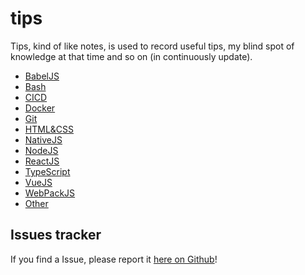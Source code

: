 # tips

Tips, kind of like notes, is used to record useful tips, my blind spot of knowledge at that time and so on (in continuously update). 

- [BabelJS](https://github.com/zixiCat/tips/blob/master/src/BabelJS.md)
- [Bash](https://github.com/zixiCat/tips/blob/master/src/Bash.md)
- [CICD](https://github.com/zixiCat/tips/blob/master/src/CICD.md)
- [Docker](https://github.com/zixiCat/tips/blob/master/src/Docker.md)
- [Git](https://github.com/zixiCat/tips/blob/master/src/Git.md)
- [HTML&CSS](https://github.com/zixiCat/tips/blob/master/src/HTML&CSS.md)
- [NativeJS](https://github.com/zixiCat/tips/blob/master/src/NativeJS.md)
- [NodeJS](https://github.com/zixiCat/tips/blob/master/src/NodeJS.md)
- [ReactJS](https://github.com/zixiCat/tips/blob/master/src/ReactJS.md)
- [TypeScript](https://github.com/zixiCat/tips/blob/master/src/TypeScript.md)
- [VueJS](https://github.com/zixiCat/tips/blob/master/src/VueJS.md)
- [WebPackJS](https://github.com/zixiCat/tips/blob/master/src/WebPackJS.md)
- [Other](https://github.com/zixiCat/tips/blob/master/src/Other.md)

## Issues tracker

If you find a Issue, please report it [here on Github](https://github.com/zixiCat/tips/issues)!
